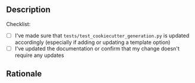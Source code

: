 <!-- Thank you for helping us out: your efforts mean a great deal to the project and the community as a whole! -->


## Description

<!-- What's it you're proposing? -->

Checklist:

- [ ] I've made sure that `tests/test_cookiecutter_generation.py` is updated accordingly (especially if adding or updating a template option)
- [ ] I've updated the documentation or confirm that my change doesn't require any updates

## Rationale

<!--
Why does this project need the change you're proposing?
If this pull request fixes an open issue, don't forget to link it with `Fix #NNNN`
-->
